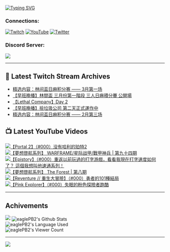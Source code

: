 <!--### Hello people, I'm EaglePB2 - The one who building something for fun 👋
Thank you for standby for this profile.   
The purpose of this profile is coming soon.   
You may come back later, as you wish if this readme.md is updated.   -->

<a href="https://git.io/typing-svg"><img src="https://readme-typing-svg.herokuapp.com?font=Fira+Code&duration=1000&pause=5000&vCenter=true&random=false&width=500&lines=%F0%9F%91%8B+Hello+Everyone%2C+I'm+EaglePB2.;%F0%9F%99%87+Thank+you+for+stopping+by+my+profile.+;%F0%9F%94%AD+%3D%3D%3D%3D+%F0%9F%94%AD;%F0%9F%91%8B+%E4%BD%A0%E5%A5%BD%EF%BC%8C%E6%AD%A1%E8%BF%8E%E4%BE%86%E5%88%B0%E6%88%91%E7%9A%84%E4%BB%A3%E7%A2%BC%E5%BA%AB%E3%80%82;%F0%9F%99%87+%E6%84%9F%E8%AC%9D%E5%89%8D%E4%BE%86%E5%8F%83%E8%A7%80%E5%B0%8F%E5%B1%8B+owo~" alt="Typing SVG" /></a>

### Connections:

[![Twitch](https://img.shields.io/badge/Twitch-9347FF?style=flat-square&logo=twitch&logoColor=white)](https://www.twitch.tv/eaglepb2)
[![YouTube](https://img.shields.io/badge/YouTube-%23FF0000.svg?style=flat-square&logo=YouTube&logoColor=white)](https://www.youtube.com/eaglepb2)
[![Twitter](https://img.shields.io/badge/Twitter-%231DA1F2.svg?style=flat-square&logo=Twitter&logoColor=white)](https://twitter.com/eaglepb2)

### Discord Server:

[![](https://invidget.switchblade.xyz/qKrub9b?theme=dark&language=ch)](https://discord.gg/qKrub9b)

---

## 👾 Latest Twitch Stream Archives
<!-- TWITCH:START -->
- [精选内容：林间盃日麻积分赛 —— 3月第一场](https://www.twitch.tv/videos/2082892663)
- [【早班晚播】林間盃 三月份第一階段 三人日麻積分賽 公開場](https://www.twitch.tv/videos/2082791660)
- [【Lethal Company】Day 2](https://www.twitch.tv/videos/2070383451)
- [【早班晚播】撿垃圾公司 第二天正式運作中](https://www.twitch.tv/videos/2070267174)
- [精选内容：林间盃日麻积分赛 —— 2月第三场](https://www.twitch.tv/videos/2070243227)
<!-- TWITCH:END -->



## 📺 Latest YouTube Videos
<!-- YOUTUBE:START -->
<!-- YOUTUBE:END -->

<!-- BEGIN YOUTUBE-CARDS -->
<a href="https://www.youtube.com/watch?v=7AABgOsMwcA">
  <picture>
    <source media="(prefers-color-scheme: dark)" srcset="https://ytcards.demolab.com/?id=7AABgOsMwcA&title=%E3%80%90Portal+2%E3%80%91%EF%BC%88%23000%EF%BC%89%E6%B2%A1%E6%9C%89%E5%93%88%E5%88%A9%E7%9A%84%E7%8F%80%E7%89%B92&lang=zh&timestamp=1709710233&background_color=%230d1117&title_color=%23ffffff&stats_color=%23dedede&max_title_lines=1&width=250&border_radius=5&duration=18516">
    <img src="https://ytcards.demolab.com/?id=7AABgOsMwcA&title=%E3%80%90Portal+2%E3%80%91%EF%BC%88%23000%EF%BC%89%E6%B2%A1%E6%9C%89%E5%93%88%E5%88%A9%E7%9A%84%E7%8F%80%E7%89%B92&lang=zh&timestamp=1709710233&background_color=%23ffffff&title_color=%2324292f&stats_color=%2357606a&max_title_lines=1&width=250&border_radius=5&duration=18516" alt="【Portal 2】（#000）没有哈利的珀特2" title="【Portal 2】（#000）没有哈利的珀特2">
  </picture>
</a>
<a href="https://www.youtube.com/watch?v=qCWSqM_uvgM">
  <picture>
    <source media="(prefers-color-scheme: dark)" srcset="https://ytcards.demolab.com/?id=qCWSqM_uvgM&title=%E3%80%90%E5%A4%A2%E6%83%B3%E5%95%93%E8%88%AA%E7%B3%BB%E5%88%97%E3%80%91+WARFRAME%2F%E6%98%9F%E9%99%85%E6%88%98%E7%94%B2%2F%E6%88%B0%E7%94%B2%E7%A5%9E%E5%85%B5+%7C+%E7%AC%AC%E4%B9%9D%E5%8D%81%E5%9B%9B%E6%9C%9F&lang=zh&timestamp=1708654972&background_color=%230d1117&title_color=%23ffffff&stats_color=%23dedede&max_title_lines=1&width=250&border_radius=5&duration=7457">
    <img src="https://ytcards.demolab.com/?id=qCWSqM_uvgM&title=%E3%80%90%E5%A4%A2%E6%83%B3%E5%95%93%E8%88%AA%E7%B3%BB%E5%88%97%E3%80%91+WARFRAME%2F%E6%98%9F%E9%99%85%E6%88%98%E7%94%B2%2F%E6%88%B0%E7%94%B2%E7%A5%9E%E5%85%B5+%7C+%E7%AC%AC%E4%B9%9D%E5%8D%81%E5%9B%9B%E6%9C%9F&lang=zh&timestamp=1708654972&background_color=%23ffffff&title_color=%2324292f&stats_color=%2357606a&max_title_lines=1&width=250&border_radius=5&duration=7457" alt="【夢想啓航系列】 WARFRAME/星际战甲/戰甲神兵 | 第九十四期" title="【夢想啓航系列】 WARFRAME/星际战甲/戰甲神兵 | 第九十四期">
  </picture>
</a>
<a href="https://www.youtube.com/watch?v=z-93naIPBgM">
  <picture>
    <source media="(prefers-color-scheme: dark)" srcset="https://ytcards.demolab.com/?id=z-93naIPBgM&title=%E3%80%90Epistory%E3%80%91%EF%BC%88%23000%EF%BC%89%E9%87%8D%E8%BF%94%E4%BB%A5%E5%89%8D%E7%8E%A9%E9%81%8E%E7%9A%84%E6%89%93%E5%AD%97%E6%B8%B8%E6%88%B2%EF%BC%8C%E7%9C%8B%E7%9C%8B%E6%88%91%E7%8F%BE%E5%9C%A8%E6%89%93%E5%AD%97%E9%80%9F%E5%BA%A6%E5%A6%82%E4%BD%95%E4%BA%86%EF%BC%9F+%E9%80%99%E5%80%8B%E6%88%91%E6%83%B3%E5%8F%AB%E4%BB%96%E9%80%9F%E9%80%9A%E7%B3%BB%E5%88%97%EF%BC%81&lang=zh&timestamp=1708583080&background_color=%230d1117&title_color=%23ffffff&stats_color=%23dedede&max_title_lines=1&width=250&border_radius=5&duration=15186">
    <img src="https://ytcards.demolab.com/?id=z-93naIPBgM&title=%E3%80%90Epistory%E3%80%91%EF%BC%88%23000%EF%BC%89%E9%87%8D%E8%BF%94%E4%BB%A5%E5%89%8D%E7%8E%A9%E9%81%8E%E7%9A%84%E6%89%93%E5%AD%97%E6%B8%B8%E6%88%B2%EF%BC%8C%E7%9C%8B%E7%9C%8B%E6%88%91%E7%8F%BE%E5%9C%A8%E6%89%93%E5%AD%97%E9%80%9F%E5%BA%A6%E5%A6%82%E4%BD%95%E4%BA%86%EF%BC%9F+%E9%80%99%E5%80%8B%E6%88%91%E6%83%B3%E5%8F%AB%E4%BB%96%E9%80%9F%E9%80%9A%E7%B3%BB%E5%88%97%EF%BC%81&lang=zh&timestamp=1708583080&background_color=%23ffffff&title_color=%2324292f&stats_color=%2357606a&max_title_lines=1&width=250&border_radius=5&duration=15186" alt="【Epistory】（#000）重返以前玩過的打字游戲，看看我現在打字速度如何了？ 這個我想叫他速通系列！" title="【Epistory】（#000）重返以前玩過的打字游戲，看看我現在打字速度如何了？ 這個我想叫他速通系列！">
  </picture>
</a>
<a href="https://www.youtube.com/watch?v=QFpUZfUjfgE">
  <picture>
    <source media="(prefers-color-scheme: dark)" srcset="https://ytcards.demolab.com/?id=QFpUZfUjfgE&title=%E3%80%90%E5%A4%A2%E6%83%B3%E5%95%93%E8%88%AA%E7%B3%BB%E5%88%97%E3%80%91+The+Forest+%7C+%E7%AC%AC%E5%85%AB%E6%9C%9F&lang=zh&timestamp=1708488009&background_color=%230d1117&title_color=%23ffffff&stats_color=%23dedede&max_title_lines=1&width=250&border_radius=5&duration=12502">
    <img src="https://ytcards.demolab.com/?id=QFpUZfUjfgE&title=%E3%80%90%E5%A4%A2%E6%83%B3%E5%95%93%E8%88%AA%E7%B3%BB%E5%88%97%E3%80%91+The+Forest+%7C+%E7%AC%AC%E5%85%AB%E6%9C%9F&lang=zh&timestamp=1708488009&background_color=%23ffffff&title_color=%2324292f&stats_color=%2357606a&max_title_lines=1&width=250&border_radius=5&duration=12502" alt="【夢想啓航系列】 The Forest | 第八期" title="【夢想啓航系列】 The Forest | 第八期">
  </picture>
</a>
<a href="https://www.youtube.com/watch?v=_6QrYyAgMWk">
  <picture>
    <source media="(prefers-color-scheme: dark)" srcset="https://ytcards.demolab.com/?id=_6QrYyAgMWk&title=%E3%80%90Reventure+%2F%2F+%E9%87%8D%E7%94%9F%E5%A4%A7%E5%86%92%E9%9A%AA%E3%80%91%EF%BC%88%23000%EF%BC%89%E5%8B%87%E8%80%85%E7%9A%84101%E7%A8%AE%E7%B5%90%E5%B1%80&lang=zh&timestamp=1708431070&background_color=%230d1117&title_color=%23ffffff&stats_color=%23dedede&max_title_lines=1&width=250&border_radius=5&duration=32297">
    <img src="https://ytcards.demolab.com/?id=_6QrYyAgMWk&title=%E3%80%90Reventure+%2F%2F+%E9%87%8D%E7%94%9F%E5%A4%A7%E5%86%92%E9%9A%AA%E3%80%91%EF%BC%88%23000%EF%BC%89%E5%8B%87%E8%80%85%E7%9A%84101%E7%A8%AE%E7%B5%90%E5%B1%80&lang=zh&timestamp=1708431070&background_color=%23ffffff&title_color=%2324292f&stats_color=%2357606a&max_title_lines=1&width=250&border_radius=5&duration=32297" alt="【Reventure // 重生大冒險】（#000）勇者的101種結局" title="【Reventure // 重生大冒險】（#000）勇者的101種結局">
  </picture>
</a>
<a href="https://www.youtube.com/watch?v=ovAAvdU1Rsw">
  <picture>
    <source media="(prefers-color-scheme: dark)" srcset="https://ytcards.demolab.com/?id=ovAAvdU1Rsw&title=%E3%80%90Pink+Explorer%E3%80%91%EF%BC%88%23000%EF%BC%89%E5%A4%B1%E7%9C%A0%E7%9A%84%E7%B2%89%E8%89%B2%E6%8E%A2%E9%9A%AA%E8%80%85%E8%B7%91%E9%85%B7&lang=zh&timestamp=1708348498&background_color=%230d1117&title_color=%23ffffff&stats_color=%23dedede&max_title_lines=1&width=250&border_radius=5&duration=3022">
    <img src="https://ytcards.demolab.com/?id=ovAAvdU1Rsw&title=%E3%80%90Pink+Explorer%E3%80%91%EF%BC%88%23000%EF%BC%89%E5%A4%B1%E7%9C%A0%E7%9A%84%E7%B2%89%E8%89%B2%E6%8E%A2%E9%9A%AA%E8%80%85%E8%B7%91%E9%85%B7&lang=zh&timestamp=1708348498&background_color=%23ffffff&title_color=%2324292f&stats_color=%2357606a&max_title_lines=1&width=250&border_radius=5&duration=3022" alt="【Pink Explorer】（#000）失眠的粉色探險者跑酷" title="【Pink Explorer】（#000）失眠的粉色探險者跑酷">
  </picture>
</a>
<!-- END YOUTUBE-CARDS -->

---

## Achivements
[![](https://github-profile-trophy.vercel.app/?username=eaglepb2&theme=monokai&no-bg=true&&title=Repositories,Issues,Commit,MultiLanguage)](https://github.com/anuraghazra/github-readme-stats)
<img align="center" alt="eaglePB2's Github Stats" src="https://github-readme-stats.vercel.app/api?username=eaglePB2&show_icons=true&hide_border=true&theme=merko" />
<br>
<img align="center" alt="eaglePB2's Language Used" src="https://github-readme-stats.vercel.app/api/top-langs/?username=eaglePB2&show_icons=true&hide_border=true&theme=merko&layout=compact&langs_count=8" />
<br>
<img align="center" alt="eaglePB2's Viewer Count" src="https://visitcount.itsvg.in/api?id=eaglepb2&label=Profile%20Views&color=3&icon=5&pretty=true" />

<hr>

<!-- RANDOMQUOTE:START -->
![](https://quotes-github-readme.vercel.app/api?type=horizontal&theme=merko)
<!-- RANDOMQUOTE:END -->


<!--
       _____   _   _   _____       _____   _   _   ____   
      |_   _| | | | | |  ___|     |  ___| | \ | | |  _  \  
        | |   | |_| | | |___      | |___  |  \| | | | | | 
        | |   |  _  | |  ___|     |  ___| |     | | | | | 
        | |   | | | | | |___      | |___  | |\  | | |_| | 
        |_|   |_| |_| |_____|     |_____| |_| \_| |____ / 
      
-->
